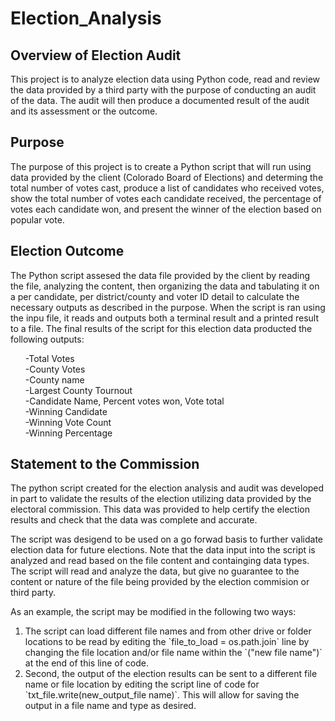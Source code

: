 # Election_Analysis

## Overview of Election Audit
This project is to analyze election data using Python code, read and review the data provided by a third party with the purpose of conducting an audit of the data.  The audit will then produce a documented result of the audit and its assessment or the outcome.

## Purpose
The purpose of this project is to create a Python script that will run using data provided by the client (Colorado Board of Elections) and determing the total number of votes cast, produce a list of candidates who received votes, show the total number of votes each candidate received, the percentage of votes each candidate won, and present the winner of the election based on popular vote. 

## Election Outcome
The Python script assesed the data file provided by the client by reading the file, analyzing the content, then organizing the data and tabulating it on a per candidate, per district/county and voter ID detail to calculate the necessary outputs as described in the purpose.  When the script is ran using the inpu file, it reads and outputs both a terminal result and a printed result to a file.  The final results of the script for this election data producted the following outputs:

<ul>
-Total Votes<br>
-County Votes<br>
-County name<br>
-Largest County Tournout<br>
-Candidate Name, Percent votes won, Vote total<br>
-Winning Candidate<br>
-Winning Vote Count<br>
 -Winning Percentage</li>
</ul>

## Statement to the Commission
The python script created for the election analysis and audit was developed in part to validate the results of the election utilizing data provided by the electoral commission.  This data was provided to help certify the election results and check that the data was complete and accurate.  

The script was desigend to be used on a go forwad basis to further validate election data for future elections.  Note that the data input into the script is analyzed and read based on the file content and containging data types.  The script will read and analyze the data, but give no guarantee to the content or nature of the file being provided by the election commision or third party.

As an example, the script may be modified in the following two ways:

<ol>
<li>The script can load different file names and from other drive or folder locations to be read by editing the `file_to_load = os.path.join` line by changing the file location and/or file name within the `("new file name")` at the end of this line of code.

<li>Second, the output of the election results can be sent to a different file name or file location by editing the script line of code for `txt_file.write(new_output_file name)`.  This will allow for saving the output in a file name and type as desired. </li>


